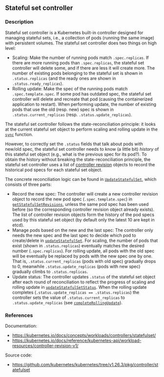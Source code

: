 ## Stateful set controller

### Description

Stateful set controller is a Kubernetes built-in controller designed for managing stateful sets, i.e., a collection of pods (running the same image) with persistent volumes. The stateful set controller does two things on high level:
- Scaling: Make the number of running pods match `.spec.replicas`. If there are more running pods than `.spec.replicas`, the stateful set controller will delete some, and if there are less it will create more. The number of existing pods belonging to the stateful set is shown in `.status.replicas` (and the ready ones are shown in `.status.ready_replicas`). 
- Rolling update: Make the spec of the running pods match `.spec.template.spec`. If some pod has outdated spec, the stateful set controller will delete and recreate that pod (causing the containerized application to restart). When performing update, the number of existing pods that use the old (resp. new) spec is shown in `.status.current_replicas` (resp. `.status.update_replicas`).

The stateful set controller follows the state-reconciliation principle: it looks at the current stateful set object to perform scaling and rolling update in the [`sync`](https://github.com/kubernetes/kubernetes/blob/v1.26.3/pkg/controller/statefulset/stateful_set.go#L437) function.

However, to correctly set the `.status` fields that talk about pods with new/old spec, the stateful set controller needs to know (a little bit) *history* of this stateful set object (e.g., what is the previous spec for its pod?). To obtain the history without breaking the state-reconciliation principle, the stateful set controller uses a list of [controller revision](https://github.com/kubernetes/kubernetes/blob/v1.26.3/staging/src/k8s.io/api/apps/v1/types.go#L925) objects to record the historical pod specs for each stateful set object.

The concrete reconciliation logic can be found in [`UpdateStatefulSet`](https://github.com/kubernetes/kubernetes/blob/v1.26.3/pkg/controller/statefulset/stateful_set_control.go#L78), which consists of three parts:
- Record the new spec: The controller will create a new controller revision object to record the new pod spec (`.spec.template.spec`) in [`getStatefulSetRevisions`](https://github.com/kubernetes/kubernetes/blob/v1.26.3/pkg/controller/statefulset/stateful_set_control.go#L101), unless the same pod spec has been used before (so the corresponding controller revision object already exists). The list of controller revision objects form the history of the pod specs used by this stateful set object (by default only the latest 10 are kept in etcd).
- Manage pods based on the new and the last spec: The controller only needs the new spec and the last spec to decide which pod to create/delete in [`updateStatefulSet`](https://github.com/kubernetes/kubernetes/blob/v1.26.3/pkg/controller/statefulset/stateful_set_control.go#L107). For scaling, the number of pods that exist (shown in `.status.replicas`) eventually matches the desired number (`.spec.replicas`). For rolling update, all pods with the old spec will be eventually be replaced by pods with the new spec one by one. That is, `.status.current_replicas` (pods with old spec) gradually drops to 0, meanwhile `.status.update_replicas` (pods with new spec) gradually climbs to `.status.replicas`.
- Update status: The controller updates `.status` of the stateful set object after each round of reconciliation to reflect the progress of scaling and rolling update in [`updateStatefulSetStatus`](https://github.com/kubernetes/kubernetes/blob/v1.26.3/pkg/controller/statefulset/stateful_set_control.go#L113). When the rolling update completes (`.status.update_replicas == .status.replicas`) the controller sets the value of `.status.current_replicas` to `.status.update_replicas` (see [`completeRollingUpdate`](https://github.com/kubernetes/kubernetes/blob/v1.26.3/pkg/controller/statefulset/stateful_set_utils.go#L587)).

### References
Documentation:
- https://kubernetes.io/docs/concepts/workloads/controllers/statefulset/
- https://kubernetes.io/docs/reference/kubernetes-api/workload-resources/controller-revision-v1/

Source code:
- https://github.com/kubernetes/kubernetes/tree/v1.26.3/pkg/controller/statefulset
